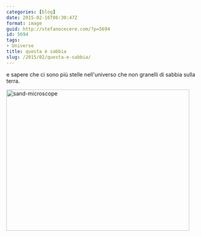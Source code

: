 ```yaml
---
categories: [blog]
date: 2015-02-16T06:30:47Z
format: image
guid: http://stefanocecere.com/?p=5694
id: 5694
tags:
- Universe
title: questa è sabbia
slug: /2015/02/questa-e-sabbia/
---
```


e sapere che ci sono più stelle nell'universo che non granelli di sabbia sulla terra.
  
<img class="alignnone size-full wp-image-5695" src="http://stefanocecere.com/wp-content/uploads/sites/3/2015/03/sand-microscope.jpg" alt="sand-microscope" width="480" height="372" srcset="http://stefanocecere.com/wp-content/uploads/sites/3/2015/03/sand-microscope.jpg 480w, http://stefanocecere.com/wp-content/uploads/sites/3/2015/03/sand-microscope-300x233.jpg 300w" sizes="(max-width: 480px) 100vw, 480px" />